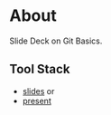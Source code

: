 # About

Slide Deck on Git Basics.

## Tool Stack

- [slides](https://github.com/maaslalani/slides) or
- [present](https://github.com/vinayak-mehta/present)

